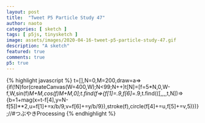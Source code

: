 ```yaml
---
layout: post
title:  "Tweet P5 Particle Study 47"
author: naoto
categories: [ sketch ]
tags: [ p5js, tinysketch ]
image: assets/images/2020-04-16-tweet-p5-particle-study-47.gif
description: "A sketch"
featured: true
comments: true
p5: true
---
```


<div id = "p5sketch">
  <!-- p5 instance will be created here -->
</div>

{% highlight javascript %}
t=[],N=0,M=200,draw=a=>{if(!N)for(createCanvas(W=400,W);N<99;N++)t[N]=[f=5*N,0,W-f,W,sin(f)*M+M,cos(f)*M+M,0];t.find(f=>{f[1]*=.9,f[6]*=.9,t.find(([,,,,t,N])=>{b=1+mag(x=t-f[4],y=N-f[5])**2,u=f[1]+=x/b/9,v=f[6]+=y/b/9}),stroke(f),circle(f[4]+=u,f[5]+=v,5)})};//#つぶやきProcessing
{% endhighlight %}

<script>
// Naoto Hieda
// https://creativecommons.org/licenses/by-sa/3.0/
t=[],N=0,M=200,draw=a=>{if(!N)for(createCanvas(W=400,W).parent('p5sketch');N<99;N++)t[N]=[f=5*N,0,W-f,W,sin(f)*M+M,cos(f)*M+M,0];t.find(f=>{f[1]*=.9,f[6]*=.9,t.find(([,,,,t,N])=>{b=1+mag(x=t-f[4],y=N-f[5])**2,u=f[1]+=x/b/9,v=f[6]+=y/b/9}),stroke(f),circle(f[4]+=u,f[5]+=v,5)})};//#つぶやきProcessing
</script>
